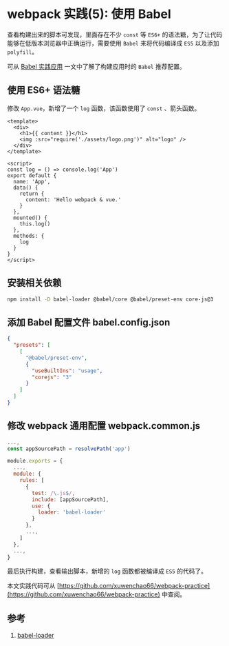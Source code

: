 # webpack 实践(5): 使用 Babel

查看构建出来的脚本可发现，里面存在不少 `const` 等 `ES6+` 的语法糖，为了让代码能够在低版本浏览器中正确运行，需要使用 `Babel` 来将代码编译成 `ES5` 以及添加 `polyfill`。

可从 [Babel 实践应用](/blogs/babel-practice.html) 一文中了解了构建应用时的 `Babel` 推荐配置。

## 使用 ES6+ 语法糖

修改 `App.vue`，新增了一个 `log` 函数，该函数使用了 `const` 、箭头函数。

```vue
<template>
  <div>
    <h1>{{ content }}</h1>
    <img :src="require('./assets/logo.png')" alt="logo" />
  </div>
</template>

<script>
const log = () => console.log('App')
export default {
  name: 'App',
  data() {
    return {
      content: 'Hello webpack & vue.'
    }
  },
  mounted() {
    this.log()
  },
  methods: {
    log
  }
}
</script>
```

## 安装相关依赖

```sh
npm install -D babel-loader @babel/core @babel/preset-env core-js@3
```

## 添加 Babel 配置文件 babel.config.json

```json
{
  "presets": [
    [
      "@babel/preset-env",
      {
        "useBuiltIns": "usage",
        "corejs": "3"
      }
    ]
  ]
}
```

## 修改 webpack 通用配置 webpack.common.js

```js
...,
const appSourcePath = resolvePath('app')

module.exports = {
  ...,
  module: {
    rules: [
      {
        test: /\.js$/,
        include: [appSourcePath],
        use: {
          loader: 'babel-loader'
        }
      },
      ...,
    ]
  },
  ...,
}
```

最后执行构建，查看输出脚本，新增的 `log` 函数都被编译成 `ES5` 的代码了。

本文实践代码可从 [https://github.com/xuwenchao66/webpack-practice](https://github.com/xuwenchao66/webpack-practice) 中查阅。

## 参考

1. [babel-loader](https://webpack.js.org/loaders/babel-loader/)

